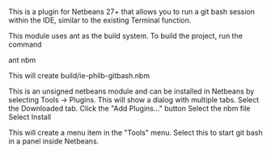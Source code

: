 This is a plugin for Netbeans 27+ that allows you to run a git bash session within the IDE, similar to the existing Terminal function. 

This module uses ant as the build system. To build the project, run the command 

ant nbm

This will create build/ie-philb-gitbash.nbm

This is an unsigned netbeans module and can be installed in Netbeans by selecting Tools -> Plugins. This will show a dialog with multiple tabs. Select the Downloaded tab.
Click the  "Add Plugins..." button
Select the nbm file
Select Install

This will create a menu item in the "Tools" menu. Select this to start git bash in a panel inside Netbeans.
